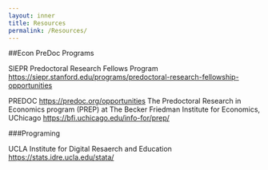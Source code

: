 ```yaml
---
layout: inner
title: Resources
permalink: /Resources/
---
```


##Econ PreDoc Programs 

SIEPR Predoctoral Research Fellows Program https://siepr.stanford.edu/programs/predoctoral-research-fellowship-opportunities

PREDOC https://predoc.org/opportunities
The Predoctoral Research in Economics program (PREP) at The Becker Friedman Institute for Economics, UChicago https://bfi.uchicago.edu/info-for/prep/


###Programing 

UCLA Institute for Digital Resaerch and Education https://stats.idre.ucla.edu/stata/


